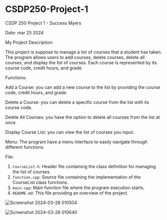 # CSDP250-Project-1

CSDP 250 Project 1 - Success Myers

Date: mar 25 2024

My Project Description:

This project is suppose to manage a list of courses that a student has taken.
The program allows users to add courses, delete courses, delete all courses, and display the list of courses.
Each course is represented by its course code, credit hours, and grade. 


Functions:

Add a Course: you can add a new course to the list by providing the course code, credit hours, and grade.

Delete a Course: you can delete a specific course from the list with its course code.

Delete All Courses: you have the option to delete all courses from the list at once.

Display Course List: you can view the list of courses you input.

Menu: The program have a menu interface to easily navigate through different functions.


File:
1. `CourseList.h`: Header file containing the class definition for managing the list of courses.
2. `function.cpp`: Source file containing the implementation of the CourseList class functions.
3. `main.cpp`: Main function file where the program execution starts.
4. `README.md`: This file providing an overview of the project.

![Screenshot 2024-03-28 010504](https://github.com/Itzmesuccess/CSDP250-Project-1/assets/164071129/757a2fb1-46de-4da6-b020-116b82527a79)


![Screenshot 2024-03-28 010640](https://github.com/Itzmesuccess/CSDP250-Project-1/assets/164071129/a2cbf221-8d9d-4ed2-8450-b64afe12f385)


